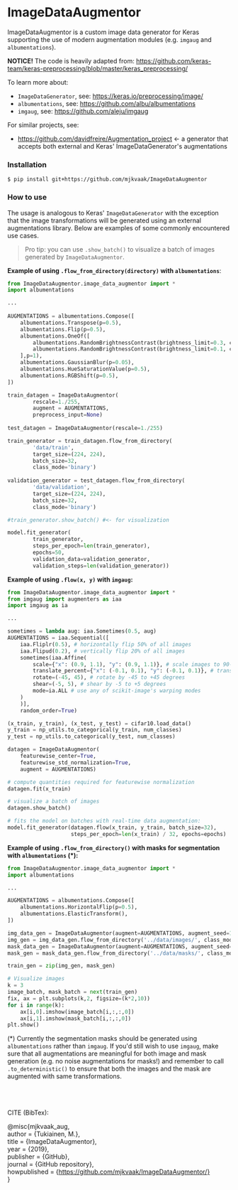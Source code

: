 # ImageDataAugmentor
ImageDataAugmentor is a custom image data generator for Keras supporting the use of modern augmentation modules (e.g. `imgaug` and `albumentations`).

**NOTICE!**
The code is heavily adapted from: https://github.com/keras-team/keras-preprocessing/blob/master/keras_preprocessing/

To learn more about:
* `ImageDataGenerator`, see: https://keras.io/preprocessing/image/
* `albumentations`, see: https://github.com/albu/albumentations
* `imgaug`, see: https://github.com/aleju/imgaug

For similar projects, see:
* https://github.com/davidfreire/Augmentation_project <- a generator that accepts both external and Keras' ImageDataGenerator's augmentations


### Installation
```$ pip install git+https://github.com/mjkvaak/ImageDataAugmentor```

### How to use
The usage is analogous to Keras' `ImageDataGenerator` with the exception that the image transformations will be generated using an external augmentations library. Below are examples of some commonly encountered use cases.

>Pro tip: you can use `.show_batch()` to visualize a batch of images generated by `ImageDataAugmentor`.

**Example of using `.flow_from_directory(directory)` with `albumentations`**:
```python
from ImageDataAugmentor.image_data_augmentor import *
import albumentations

...
    
AUGMENTATIONS = albumentations.Compose([
    albumentations.Transpose(p=0.5),
    albumentations.Flip(p=0.5),
    albumentations.OneOf([
        albumentations.RandomBrightnessContrast(brightness_limit=0.3, contrast_limit=0.3),
        albumentations.RandomBrightnessContrast(brightness_limit=0.1, contrast_limit=0.1)
    ],p=1),
    albumentations.GaussianBlur(p=0.05),
    albumentations.HueSaturationValue(p=0.5),
    albumentations.RGBShift(p=0.5),
])

train_datagen = ImageDataAugmentor(
        rescale=1./255,
        augment = AUGMENTATIONS,
        preprocess_input=None)
        
test_datagen = ImageDataAugmentor(rescale=1./255)

train_generator = train_datagen.flow_from_directory(
        'data/train',
        target_size=(224, 224),
        batch_size=32,
        class_mode='binary')
        
validation_generator = test_datagen.flow_from_directory(
        'data/validation',
        target_size=(224, 224),
        batch_size=32,
        class_mode='binary')

#train_generator.show_batch() #<- for visualization

model.fit_generator(
        train_generator,
        steps_per_epoch=len(train_generator),
        epochs=50,
        validation_data=validation_generator,
        validation_steps=len(validation_generator))
```

**Example of using `.flow(x, y)` with `imgaug`:**
```python    
from ImageDataAugmentor.image_data_augmentor import *
from imgaug import augmenters as iaa
import imgaug as ia

...

sometimes = lambda aug: iaa.Sometimes(0.5, aug)
AUGMENTATIONS = iaa.Sequential([
    iaa.Fliplr(0.5), # horizontally flip 50% of all images
    iaa.Flipud(0.2), # vertically flip 20% of all images
    sometimes(iaa.Affine(
        scale={"x": (0.9, 1.1), "y": (0.9, 1.1)}, # scale images to 90-110% of their size, individually per axis
        translate_percent={"x": (-0.1, 0.1), "y": (-0.1, 0.1)}, # translate by -10 to +10 percent (per axis)
        rotate=(-45, 45), # rotate by -45 to +45 degrees
        shear=(-5, 5), # shear by -5 to +5 degrees
        mode=ia.ALL # use any of scikit-image's warping modes
    )
    )],
    random_order=True)    

(x_train, y_train), (x_test, y_test) = cifar10.load_data()
y_train = np_utils.to_categorical(y_train, num_classes)
y_test = np_utils.to_categorical(y_test, num_classes)

datagen = ImageDataAugmentor(
    featurewise_center=True,
    featurewise_std_normalization=True,
    augment = AUGMENTATIONS)

# compute quantities required for featurewise normalization
datagen.fit(x_train)

# visualize a batch of images
datagen.show_batch()

# fits the model on batches with real-time data augmentation:
model.fit_generator(datagen.flow(x_train, y_train, batch_size=32),
                    steps_per_epoch=len(x_train) / 32, epochs=epochs)
```    
**Example of using `.flow_from_directory()` with masks for segmentation with `albumentations` (\*):**
```python    
from ImageDataAugmentor.image_data_augmentor import *
import albumentations

...

AUGMENTATIONS = albumentations.Compose([
    albumentations.HorizontalFlip(p=0.5),
    albumentations.ElasticTransform(),
])

img_data_gen = ImageDataAugmentor(augment=AUGMENTATIONS, augment_seed=123)
img_gen = img_data_gen.flow_from_directory('../data/images/', class_mode=None, shuffle=True, seed=123)
mask_data_gen = ImageDataAugmentor(augment=AUGMENTATIONS, augment_seed=123, augment_mode='mask')
mask_gen = mask_data_gen.flow_from_directory('../data/masks/', class_mode=None, shuffle=True, seed=123)

train_gen = zip(img_gen, mask_gen)

# Visualize images
k = 3
image_batch, mask_batch = next(train_gen)
fix, ax = plt.subplots(k,2, figsize=(k*2,10))
for i in range(k):
    ax[i,0].imshow(image_batch[i,:,:,0])
    ax[i,1].imshow(mask_batch[i,:,:,0])
plt.show()
```
(\*) Currently the segmentation masks should be generated using `albumentations` rather than `imgaug`. If you'd still wish to use `imgaug`, make sure that all augmentations are meaningful for both image and mask generation (e.g. no noise augmentations for masks!) and remember to call `.to_deterministic()` to ensure that both the images and the mask are augmented with same transformations.


<br /><br /><br />
CITE (BibTex):<br />

@misc{mjkvaak_aug,<br />
author = {Tukiainen, M.},<br />
title = {ImageDataAugmentor},<br />
year = {2019},<br />
publisher = {GitHub},<br />
journal = {GitHub repository},<br />
howpublished = {https://github.com/mjkvaak/ImageDataAugmentor/} <br />
}

